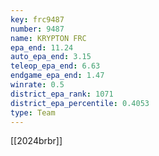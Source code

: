 ```yaml
---
key: frc9487
number: 9487
name: KRYPTON FRC
epa_end: 11.24
auto_epa_end: 3.15
teleop_epa_end: 6.63
endgame_epa_end: 1.47
winrate: 0.5
district_epa_rank: 1071
district_epa_percentile: 0.4053
type: Team
---
```

[[2024brbr]]
